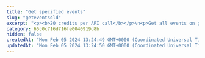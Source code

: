 ```yaml
---
title: "Get specified events"
slug: "geteventsold"
excerpt: "<p><b>20 credits per API call</b></p>\n<p>Get all events on given addresses and / or in the requested block range on the following blockchains:</p>\n<ul>\n<li>Celo - celo / celo-testnet</li>\n<li>Ethereum - ethereum / ethereum-sepolia</li>\n<li>BNB (Binance) Smart Chain - bsc / bsc-testnet</li>\n<li>Polygon - polygon / polygon-mumbai</li>\n<li>Horizen EON - eon-mainnet</li>\n<li>Chiliz - chiliz-mainnet</li>\n</ul>\n<p>To get started:</p>\n<ul>\n<li>To improve response times and obtain specific data, it is recommended to use proper filtering techniques. Please provide a chain name and a combination of filters that will accomplish this (at least block range or contract addresses must be specified).</li>\n<li>It is possible to specify multiple contract addresses at once by passing them as a comma separated string.</li>\n<li>If block range is not specified, the API attempts to go through all available blocks, which may result in a timeout error.</li>\n<li>It is recommended to filter only one specific type of events, which comes with built-in decoding for all the supported types.</li>\n<li>It is, however, also possible to filter by signature hashes, which can be passed together as a comma separated string.</li>\n</ul>\n<p>As noted above, aside from general info and hashed event data, the API also decodes them for you in case you filter by one of the following supported event types:</p>\n<ul>\n<li><code>tokenTransfer</code>: All transfers of fungible tokens (including stablecoins) and NFTs as per ERC-20 and ERC-721 standard.</li>\n<li><code>multitokenTransfer</code>: All transfers of multitokens (both single transfers and batch transfers) as per ERC-1155 standard.</li>\n<li><code>stablecoinTransfer</code>: Refers to the transfer of specific stablecoins on the mainnet. Typically, the top 10 to 16 stablecoins on each chain according to CoinMarketCap are included. If the <code>contractAddresses</code> parameter is also used in the filter combination, any tokens specified in it will also be included in the list.</li>\n<li><code>uniswapTrade</code>: Provides all swap events that occur on both Uniswap V2 and V3. In some cases, it may not be possible to map the swapped amounts to specific tokens. As a result, certain decoded data such as token amounts might be missing or in the original big number format. This will be indicated by the response parameter <code>partiallyRaw: true</code>.</li>\n</ul>"
category: 65c0c716d716fe0040919d8b
hidden: false
createdAt: "Mon Feb 05 2024 13:24:49 GMT+0000 (Coordinated Universal Time)"
updatedAt: "Mon Feb 05 2024 13:24:50 GMT+0000 (Coordinated Universal Time)"
---
```

